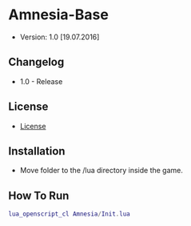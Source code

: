 # Amnesia-Base
* Version: 1.0 [19.07.2016]

Changelog
-----
* 1.0 - Release

License
-----
* [License](https://github.com/astra001/Amnesia-Base/blob/master/LICENSE)

Installation
-----
* Move folder to the /lua directory inside the game.

How To Run
-----
```lua
lua_openscript_cl Amnesia/Init.lua
```
